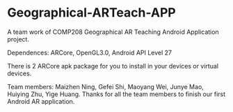 # Geographical-ARTeach-APP

A team work of COMP208 Geographical AR Teaching Android Application project.

Dependences: ARCore, OpenGL3.0, Android API Level 27

There is 2 ARCore apk package for you to install in your devices or virtual devices.

Team members: Maizhen Ning, Gefei Shi, Maoyang Wei, Junye Mao, Huiying Zhu, Yige Huang. 
Thanks for all the team members to finish our first Android AR application.
